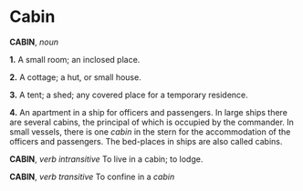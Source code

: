 # Cabin

**CABIN**, _noun_

**1.** A small room; an inclosed place.

**2.** A cottage; a hut, or small house.

**3.** A tent; a shed; any covered place for a temporary residence.

**4.** An apartment in a ship for officers and passengers. In large ships there are several cabins, the principal of which is occupied by the commander. In small vessels, there is one _cabin_ in the stern for the accommodation of the officers and passengers. The bed-places in ships are also called cabins.

**CABIN**, _verb intransitive_ To live in a cabin; to lodge.

**CABIN**, _verb transitive_ To confine in a _cabin_